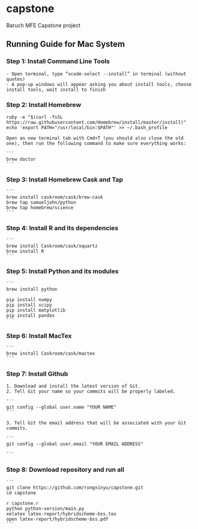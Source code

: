 # capstone
Baruch MFE Capstone project

## Running Guide for Mac System

### Step 1: Install Command Line Tools
    - Open terminal, type “xcode-select --install” in terminal (without quotes)
    - A pop-up windows will appear asking you about install tools, choose install tools, wait install to finish
  
### Step 2: Install Homebrew

```
ruby -e "$(curl -fsSL https://raw.githubusercontent.com/Homebrew/install/master/install)"
echo 'export PATH="/usr/local/bin:$PATH"' >> ~/.bash_profile
```

    Open an new terminal tab with Cmd+T (you should also close the old one), then run the following command to make sure everything works:

    ```
    brew doctor
    ```

### Step 3: Install Homebrew Cask and Tap

    ```
    brew install caskroom/cask/brew-cask
    brew tap samueljohn/python
    brew tap homebrew/science
    ```

### Step 4: Install R and its dependencies

    ```
    brew install Caskroom/cask/xquartz
    brew install R
    ```

### Step 5: Install Python and its modules
    
    ```
    brew install python
  
    pip install numpy
    pip install scipy
    pip install matplotlib
    pip install pandas
    ```

### Step 6: Install MacTex

    ```
    brew install Caskroom/cask/mactex
    ```

### Step 7: Install Github

    1. Download and install the latest version of Git.
    2. Tell Git your name so your commits will be properly labeled.
  
    ``` 
    git config --global user.name "YOUR NAME" 
    ```
     
    3. Tell Git the email address that will be associated with your Git commits.
  
    ```
    git config --global user.email "YOUR EMAIL ADDRESS"

    ```
     
### Step 8: Download repository and run all
    
    ```
    git clone https://github.com/rongxinyu/capstone.git
    cd capstone

    r capstone.r
    python python-version/main.py
    xelatex latex-report/hybridscheme-bss.tex
    open latex-report/hybridscheme-bss.pdf
    ```

